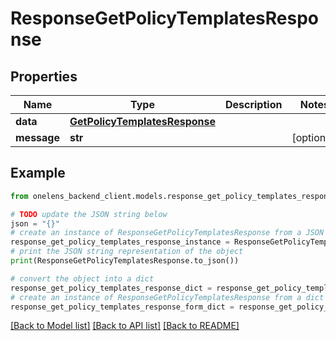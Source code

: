 # ResponseGetPolicyTemplatesResponse


## Properties

Name | Type | Description | Notes
------------ | ------------- | ------------- | -------------
**data** | [**GetPolicyTemplatesResponse**](GetPolicyTemplatesResponse.md) |  | 
**message** | **str** |  | [optional] 

## Example

```python
from onelens_backend_client.models.response_get_policy_templates_response import ResponseGetPolicyTemplatesResponse

# TODO update the JSON string below
json = "{}"
# create an instance of ResponseGetPolicyTemplatesResponse from a JSON string
response_get_policy_templates_response_instance = ResponseGetPolicyTemplatesResponse.from_json(json)
# print the JSON string representation of the object
print(ResponseGetPolicyTemplatesResponse.to_json())

# convert the object into a dict
response_get_policy_templates_response_dict = response_get_policy_templates_response_instance.to_dict()
# create an instance of ResponseGetPolicyTemplatesResponse from a dict
response_get_policy_templates_response_form_dict = response_get_policy_templates_response.from_dict(response_get_policy_templates_response_dict)
```
[[Back to Model list]](../README.md#documentation-for-models) [[Back to API list]](../README.md#documentation-for-api-endpoints) [[Back to README]](../README.md)


